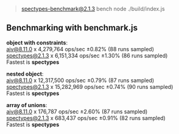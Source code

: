 
> spectypes-benchmark@2.1.3 bench
> node ./build/index.js

## Benchmarking with benchmark.js
<b>object with constraints</b>:</br>
ajv@8.11.0 x 4,279,764 ops/sec ±0.82% (88 runs sampled)</br>
spectypes@2.1.3 x 6,151,334 ops/sec ±1.30% (86 runs sampled)</br>
Fastest is <b>spectypes</b>

<b>nested object</b>:</br>
ajv@8.11.0 x 12,317,500 ops/sec ±0.79% (87 runs sampled)</br>
spectypes@2.1.3 x 15,282,969 ops/sec ±0.74% (90 runs sampled)</br>
Fastest is <b>spectypes</b>

<b>array of unions</b>:</br>
ajv@8.11.0 x 176,787 ops/sec ±2.60% (87 runs sampled)</br>
spectypes@2.1.3 x 683,437 ops/sec ±0.91% (82 runs sampled)</br>
Fastest is <b>spectypes</b>

